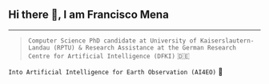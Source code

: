 ## Hi there 👋, I am Francisco Mena
---

> ```Computer Science PhD candidate at University of Kaiserslautern-Landau (RPTU) & Research Assistance at the German Research Centre for Artificial Intelligence (DFKI)``` :de:

```Into Artificial Intelligence for Earth Observation (AI4EO)``` :satellite:

